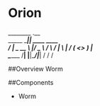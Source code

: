 # Orion

________        .__               
\_____  \_______|__| ____   ____  
 /   |   \_  __ \  |/  _ \ /    \ 
/    |    \  | \/  (  <_> )   |  \
\_______  /__|  |__|\____/|___|  /
        \/                     \/ 

##Overview
Worm

##Components
-  Worm
